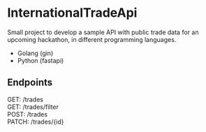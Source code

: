 # InternationalTradeApi

Small project to develop a sample API with public trade data for an upcoming hackathon, in different programming languages.
- Golang (gin)
- Python (fastapi)

## Endpoints

GET: /trades  
GET: /trades/filter  
POST: /trades  
PATCH: /trades/{id}
